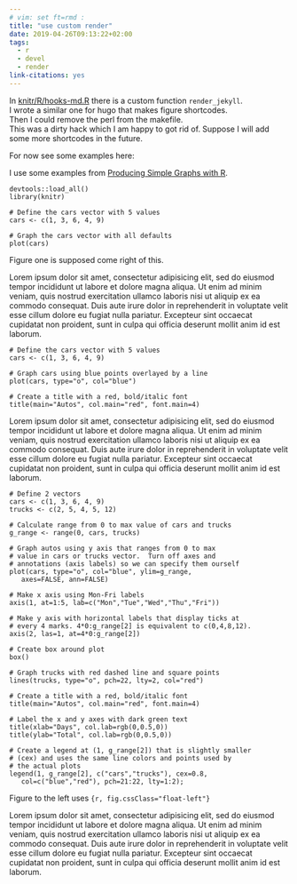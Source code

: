 ```yaml
---
# vim: set ft=rmd : 
title: "use custom render"
date: 2019-04-26T09:13:22+02:00
tags:
  - r
  - devel
  - render
link-citations: yes
---
```


In [knitr/R/hooks-md.R](https://github.com/yihui/knitr/blob/master/R/hooks-md.R) there is a custom function `render_jekyll`.  
I wrote a similar one for hugo that makes figure shortcodes.  
Then I could remove the perl from the makefile.  
This was a dirty hack which I am happy to got rid of.
Suppose I will add some more shortcodes in the future.


For now see some examples here:

I use some examples from [Producing Simple Graphs with R](https://www.harding.edu/fmccown/r/).

```{r, include=F}
devtools::load_all()
library(knitr)
```

```{r, fig.cap="float-right fig.cssClass", fig.cssClass="float-right"}
# Define the cars vector with 5 values
cars <- c(1, 3, 6, 4, 9)

# Graph the cars vector with all defaults
plot(cars)
```
Figure one is supposed come right of this.

Lorem ipsum dolor sit amet, consectetur adipisicing elit, sed do eiusmod tempor incididunt ut labore et dolore magna aliqua. Ut enim ad minim veniam, quis nostrud exercitation ullamco laboris nisi ut aliquip ex ea commodo consequat. Duis aute irure dolor in reprehenderit in voluptate velit esse cillum dolore eu fugiat nulla pariatur. Excepteur sint occaecat cupidatat non proident, sunt in culpa qui officia deserunt mollit anim id est laborum.

<!--more-->

```{r, fig.cap="without any fig.cssClass"}
# Define the cars vector with 5 values
cars <- c(1, 3, 6, 4, 9)

# Graph cars using blue points overlayed by a line 
plot(cars, type="o", col="blue")

# Create a title with a red, bold/italic font
title(main="Autos", col.main="red", font.main=4)
```

Lorem ipsum dolor sit amet, consectetur adipisicing elit, sed do eiusmod tempor incididunt ut labore et dolore magna aliqua. Ut enim ad minim veniam, quis nostrud exercitation ullamco laboris nisi ut aliquip ex ea commodo consequat. Duis aute irure dolor in reprehenderit in voluptate velit esse cillum dolore eu fugiat nulla pariatur. Excepteur sint occaecat cupidatat non proident, sunt in culpa qui officia deserunt mollit anim id est laborum.

```{r, fig.cssClass="float-left", fig.cap="float-left fig.cssClass"}
# Define 2 vectors
cars <- c(1, 3, 6, 4, 9)
trucks <- c(2, 5, 4, 5, 12)

# Calculate range from 0 to max value of cars and trucks
g_range <- range(0, cars, trucks)

# Graph autos using y axis that ranges from 0 to max 
# value in cars or trucks vector.  Turn off axes and 
# annotations (axis labels) so we can specify them ourself
plot(cars, type="o", col="blue", ylim=g_range, 
   axes=FALSE, ann=FALSE)

# Make x axis using Mon-Fri labels
axis(1, at=1:5, lab=c("Mon","Tue","Wed","Thu","Fri"))

# Make y axis with horizontal labels that display ticks at 
# every 4 marks. 4*0:g_range[2] is equivalent to c(0,4,8,12).
axis(2, las=1, at=4*0:g_range[2])

# Create box around plot
box()

# Graph trucks with red dashed line and square points
lines(trucks, type="o", pch=22, lty=2, col="red")

# Create a title with a red, bold/italic font
title(main="Autos", col.main="red", font.main=4)

# Label the x and y axes with dark green text
title(xlab="Days", col.lab=rgb(0,0.5,0))
title(ylab="Total", col.lab=rgb(0,0.5,0))

# Create a legend at (1, g_range[2]) that is slightly smaller 
# (cex) and uses the same line colors and points used by 
# the actual plots 
legend(1, g_range[2], c("cars","trucks"), cex=0.8, 
   col=c("blue","red"), pch=21:22, lty=1:2);
```

Figure to the left uses `{r, fig.cssClass="float-left"}`

Lorem ipsum dolor sit amet, consectetur adipisicing elit, sed do eiusmod tempor incididunt ut labore et dolore magna aliqua. Ut enim ad minim veniam, quis nostrud exercitation ullamco laboris nisi ut aliquip ex ea commodo consequat. Duis aute irure dolor in reprehenderit in voluptate velit esse cillum dolore eu fugiat nulla pariatur. Excepteur sint occaecat cupidatat non proident, sunt in culpa qui officia deserunt mollit anim id est laborum.




